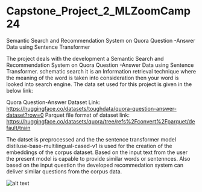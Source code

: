# Capstone_Project_2_MLZoomCamp24
Semantic Search and Recommendation System on Quora Question -Answer Data using Sentence Transformer

The project deals with the development a Semantic Search and Recommendation System on Quora Question -Answer Data using Sentence Transformer. schematic search it is an Information retrieval technique where the meaning of the word is taken into consideration then your word is looked into search engine. The data set used for this project is given in the below link:


Quora Question-Answer Dataset Link:  https://huggingface.co/datasets/toughdata/quora-question-answer-dataset?row=0
Parquet file format of dataset link: https://huggingface.co/datasets/quora/tree/refs%2Fconvert%2Fparquet/default/train


The datset is preprocessed and the the sentence transformer model distiluse-base-multilingual-cased-v1 is used for the creation of the embeddings of the corpus dataset. Based on the input text from the user the present model is capable to provide similar words or sentennces. Also based on the input question the developed recommedation system can deliver similar questions from the corpus data.

![alt text]()





    
